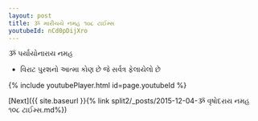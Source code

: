 ```yaml
---
layout: post
title: ૐ મારીચયે નમહ ૧૦૮ ટાઈમ્સ
youtubeId: nCd0pDijXro
---
```

 
 
 ૐ પર્યાયોનારાય નમહ  
 
 -  વિરાટ પુરશનો આત્મા કોણ છે જે સર્વત્ર ફેલાયેલો છે 
 
  
 
  
 
 
 
 
 
 


{% include youtubePlayer.html id=page.youtubeId %}
 
[Next]({{ site.baseurl }}{% link  split2/_posts/2015-12-04-ૐ વૃષોદરાય નમહ ૧૦૮ ટાઈમ્સ.md%})
 
